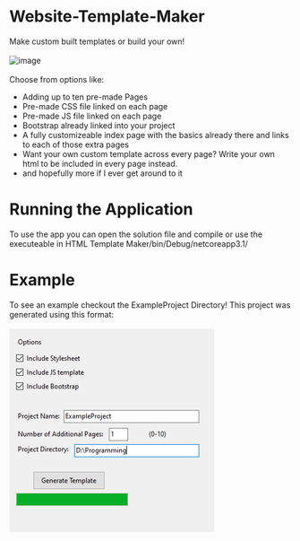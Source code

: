 # Website-Template-Maker
Make custom built templates or build your own!
<br><br>
![image](https://user-images.githubusercontent.com/58883535/129976288-e70b29ef-6606-4239-a7e7-3ec43c9d0495.png)
<br><br>
Choose from options like:
- Adding up to ten pre-made Pages
- Pre-made CSS file linked on each page
- Pre-made JS file linked on each page
- Bootstrap already linked into your project
- A fully customizeable index page with the basics already there and links to each of those extra pages
- Want your own custom template across every page? Write your own html to be included in every page instead.
- and hopefully more if I ever get around to it
# Running the Application
To use the app you can open the solution file and compile or use the executeable in HTML Template Maker/bin/Debug/netcoreapp3.1/
# Example
To see an example checkout the ExampleProject Directory! This project was generated using this format: 
<br><br>
![Image of ExampleProject Setup](https://github.com/x13xDread/Website-Template-Maker/blob/main/ExampleProject/assets/ExampleProjectSetup.PNG?raw=true)
